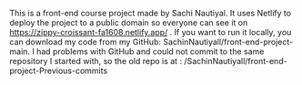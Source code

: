 
This is a front-end course project made by Sachi Nautiyal. It uses Netlify to deploy the project to a public domain so everyone can see it on https://zippy-croissant-fa1608.netlify.app/ . If you want to run it locally, you can download my code from my GitHub: SachinNautiyall/front-end-project-main. I had problems with GitHub and could not commit to the same repository I started with, so the old repo is at : /SachinNautiyall/front-end-project-Previous-commits
